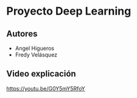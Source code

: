 # Proyecto Deep Learning

## Autores

- Angel Higueros
- Fredy Velásquez

## Video explicación

https://youtu.be/G0Y5mY5RfoY
